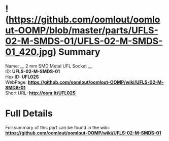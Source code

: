 
!(https://github.com/oomlout/oomlout-OOMP/blob/master/parts/UFLS-02-M-SMDS-01/UFLS-02-M-SMDS-01_420.jpg)
Summary
=================
  
Name: __ 2 mm SMD Metal UFL Socket __    
ID: __UFLS-02-M-SMDS-01__   
Hex ID: __UFL02S__   
WebPage: __https://github.com/oomlout/oomlout-OOMP/wiki/UFLS-02-M-SMDS-01__   
Short URL: __http://oom.lt/UFL02S__   

Full Details
==========================
Full summary of this part can be found in the wiki:   
__https://github.com/oomlout/oomlout-OOMP/wiki/UFLS-02-M-SMDS-01__    

